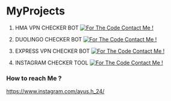 # MyProjects
1.  HMA VPN CHECKER BOT
[![For The Code Contact Me !](https://img.shields.io/badge/Ask%20me-anything-1abc9c.svg)](https://t.me/ayushc8derbot)

2. DUOLINGO CHECKER BOT
[![For The Code Contact Me !](https://img.shields.io/badge/Ask%20me-anything-1abc9c.svg)](https://t.me/ayushc8derbot)

3. EXPRESS VPN CHECKER BOT
[![For The Code Contact Me !](https://img.shields.io/badge/Ask%20me-anything-1abc9c.svg)](https://t.me/ayushc8derbot)

4. INSTAGRAM CHECKER TOOL
[![For The Code Contact Me !](https://img.shields.io/badge/Ask%20me-anything-1abc9c.svg)](https://t.me/ayushc8derbot)


### How to reach Me ?
https://www.instagram.com/ayus.h_24/

